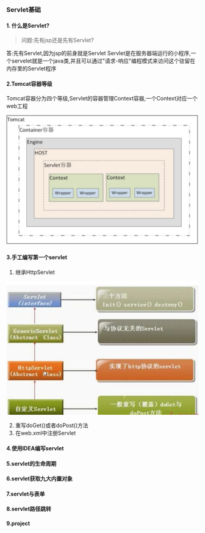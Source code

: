 ### Servlet基础
#### 1. 什么是Servlet?
> 问题:先有jsp还是先有Servlet?

答:先有Servlet,因为jsp的前身就是Servlet
Servlet是在服务器端运行的小程序,一个servelet就是一个java类,并且可以通过"请求-响应"编程模式来访问这个驻留在内存里的Servlet程序

#### 2.Tomcat容器等级
Tomcat容器分为四个等级,Servlet的容器管理Context容器,一个Context对应一个web工程

![Tomcat容器](./images/container.png)
#### 3.手工编写第一个servlet
1. 继承HttpServlet

![servlet](./images/servlet.png)

2. 重写doGet()或者doPost()方法
3. 在web.xml中注册Servlet
#### 4.使用IDEA编写servlet
#### 5.servlet的生命周期
#### 6.servlet获取九大内置对象
#### 7.servlet与表单
#### 8.servlet路径跳转
#### 9.project